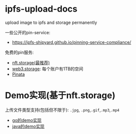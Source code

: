 # ipfs-upload-docs
upload image to ipfs and storage permanently


一些公开的pin-service:

- https://ipfs-shipyard.github.io/pinning-service-compliance/

免费的pin服务:
- [nft.storage(最推荐)](https://nft.storage/)
- [web3.storage](https://web3.storage/): 每个账户有1TB的空间
- [Pinata](https://app.pinata.cloud/)



# Demo实现(基于nft.storage)

上传文件类型支持(包括但不限于): `.jpg`, `.png`,`.gif`,`.mp3`,`.mp4`

- [go的demo实现](./go-demo/)
- [java的demo实现](./javademo/)
